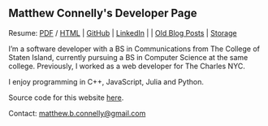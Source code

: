 ## Matthew Connelly's Developer Page


Resume: [PDF](storage/resume-2018.pdf) / [HTML](storage/resume-2018.html) | [GitHub](https://github.com/mattConn/) | [LinkedIn](https://www.linkedin.com/in/matconn/) | | [Old Blog Posts](old-blog-posts/) | [Storage](storage/)


I’m a software developer with a BS in Communications from The College of Staten Island, currently pursuing a BS in Computer Science at the same college. Previously, I worked as a web developer for The Charles NYC.

I enjoy programming in C++, JavaScript, Julia and Python.

Source code for this website <a href="https://github.com/mattConn/mattconn.github.io">here</a>.

Contact: <a href="mailto:matthew.b.connelly@gmail.com">matthew.b.connelly@gmail.com</a>

